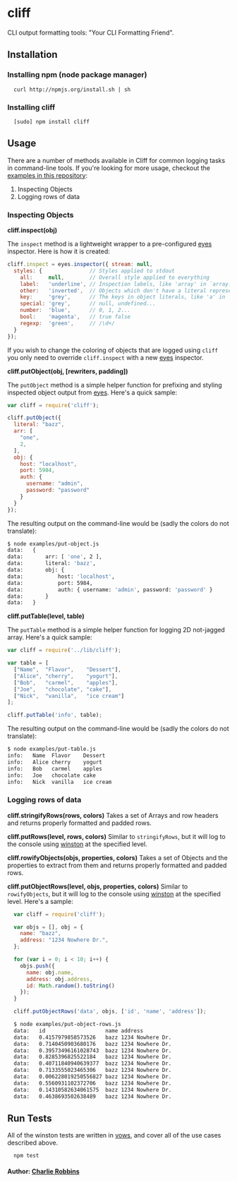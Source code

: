 # cliff

CLI output formatting tools: "Your CLI Formatting Friend".

## Installation

### Installing npm (node package manager)
```
  curl http://npmjs.org/install.sh | sh
```

### Installing cliff
```
  [sudo] npm install cliff
```

## Usage
There are a number of methods available in Cliff for common logging tasks in command-line tools. If you're looking for more usage, checkout the [examples in this repository][3]:

1. Inspecting Objects
2. Logging rows of data

### Inspecting Objects

**cliff.inspect(obj)**

The `inspect` method is a lightweight wrapper to a pre-configured [eyes][1] inspector. Here is how it is created:

``` js
cliff.inspect = eyes.inspector({ stream: null,
  styles: {               // Styles applied to stdout
    all:     null,        // Overall style applied to everything
    label:   'underline', // Inspection labels, like 'array' in `array: [1, 2, 3]`
    other:   'inverted',  // Objects which don't have a literal representation, such as functions
    key:     'grey',      // The keys in object literals, like 'a' in `{a: 1}`
    special: 'grey',      // null, undefined...
    number:  'blue',      // 0, 1, 2...
    bool:    'magenta',   // true false
    regexp:  'green',     // /\d+/
  }
});
```

If you wish to change the coloring of objects that are logged using `cliff` you only need to override `cliff.inspect` with a new [eyes][1] inspector. 

**cliff.putObject(obj, [rewriters, padding])**

The `putObject` method is a simple helper function for prefixing and styling inspected object output from [eyes][1]. Here's a quick sample:

``` js
var cliff = require('cliff');

cliff.putObject({
  literal: "bazz",
  arr: [
    "one",
    2,
  ],
  obj: {
    host: "localhost",
    port: 5984,
    auth: {
      username: "admin",
      password: "password"
    }
  }
});
```

The resulting output on the command-line would be (sadly the colors do not translate): 

``` bash
$ node examples/put-object.js 
data:   {
data:       arr: [ 'one', 2 ],
data:       literal: 'bazz',
data:       obj: {
data:           host: 'localhost',
data:           port: 5984,
data:           auth: { username: 'admin', password: 'password' }
data:       }
data:   }
```

**cliff.putTable(level, table)**

The `putTable` method is a simple helper function for logging 2D not-jagged array. Here's a quick sample:

``` js
var cliff = require('../lib/cliff');

var table = [
  ["Name",  "Flavor",    "Dessert"],
  ["Alice", "cherry",    "yogurt"],
  ["Bob",   "carmel",    "apples"],
  ["Joe",   "chocolate", "cake"],
  ["Nick",  "vanilla",   "ice cream"]
];

cliff.putTable('info', table);
```

The resulting output on the command-line would be (sadly the colors do not translate): 

``` bash
$ node examples/put-table.js
info:   Name  Flavor    Dessert
info:   Alice cherry    yogurt
info:   Bob   carmel    apples
info:   Joe   chocolate cake
info:   Nick  vanilla   ice cream
```

### Logging rows of data 

**cliff.stringifyRows(rows, colors)**
Takes a set of Arrays and row headers and returns properly formatted and padded rows. 

**cliff.putRows(level, rows, colors)**
Similar to `stringifyRows`, but it will log to the console using [winston][0] at the specified level.

**cliff.rowifyObjects(objs, properties, colors)**
Takes a set of Objects and the properties to extract from them and returns properly formatted and padded rows.

**cliff.putObjectRows(level, objs, properties, colors)**
Similar to `rowifyObjects`, but it will log to the console using [winston][0] at the specified level. Here's a sample:

``` js
  var cliff = require('cliff');

  var objs = [], obj = {
    name: "bazz",
    address: "1234 Nowhere Dr.",
  };

  for (var i = 0; i < 10; i++) {
    objs.push({
      name: obj.name,
      address: obj.address,
      id: Math.random().toString()
    });
  }

  cliff.putObjectRows('data', objs, ['id', 'name', 'address']);
```

``` bash
  $ node examples/put-object-rows.js 
  data:   id                   name address          
  data:   0.4157979858573526   bazz 1234 Nowhere Dr. 
  data:   0.7140450903680176   bazz 1234 Nowhere Dr. 
  data:   0.39573496161028743  bazz 1234 Nowhere Dr. 
  data:   0.8285396825522184   bazz 1234 Nowhere Dr. 
  data:   0.40711840940639377  bazz 1234 Nowhere Dr. 
  data:   0.7133555023465306   bazz 1234 Nowhere Dr. 
  data:   0.006228019250556827 bazz 1234 Nowhere Dr. 
  data:   0.5560931102372706   bazz 1234 Nowhere Dr. 
  data:   0.14310582634061575  bazz 1234 Nowhere Dr. 
  data:   0.4638693502638489   bazz 1234 Nowhere Dr. 
``` 

## Run Tests
All of the winston tests are written in [vows][4], and cover all of the use cases described above.

```
  npm test
```

#### Author: [Charlie Robbins](http://twitter.com/indexzero)

[0]: http://github.com/indexzero/winston
[1]: http://github.com/cloudhead/eyes.js
[2]: http://github.com/marak/colors.js
[3]: http://github.com/nodejitsu/cliff/tree/master/examples
[4]: http://vowsjs.org
